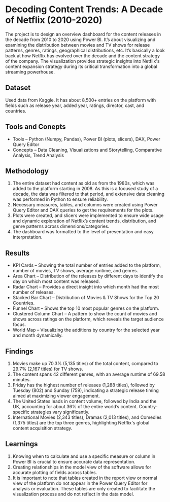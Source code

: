 # Decoding Content Trends: A Decade of Netflix (2010-2020)
The project is to design an overview dashboard for the content releases in the decade from 2010 to 2020 using Power BI. It’s about visualizing and examining the distribution between movies and TV shows for release patterns, genres, ratings, geographical distributions, etc. It’s basically a look back at how Netflix has evolved over the decade and the content strategy of the company. The visualization provides strategic insights into Netflix's content expansion strategy during its critical transformation into a global streaming powerhouse.

## Dataset 
Used data from Kaggle. It has about 8,500+ entries on the platform with fields such as release year, added year, ratings, director, cast, and countries.

## Tools and Conepts 
- Tools – Python (Numpy, Pandas), Power BI (plots, slicers), DAX, Power Query Editor
- Concepts – Data Cleaning, Visualizations and Storytelling, Comparative Analysis, Trend Analysis

## Methodology
1)	The entire dataset had content as old as from the 1980s, which was added to the platform starting in 2008. As this is a focused study of a decade, the data was filtered to that period, and extensive data cleaning was performed in Python to ensure reliability.
2)	Necessary measures, tables, and columns were created using Power Query Editor and DAX queries to get the requirements for the plots.
3)	Plots were created, and slicers were implemented to ensure wide usage and dynamic exploration of Netflix’s content trends, distribution, and genre patterns across dimensions/categories.
4)	The dashboard was formatted to the level of presentation and easy interpretation.

## Results 
- KPI Cards – Showing the total number of entries added to the platform, number of movies, TV shows, average runtime, and genres.
- Area Chart – Distribution of the releases by different days to identify the day on which most content was released.
- Radar Chart – Provides a direct insight into which month had the most number of releases.
- Stacked Bar Chart – Distribution of Movies & TV Shows for the Top 20 Countries.
- Funnel Chart – Shows the top 10 most popular genres on the platform.
- Clustered Column Chart – A pattern to show the count of movies and shows across ratings on the platform, which reveals the target audience focus.
- World Map – Visualizing the additions by country for the selected year and month dynamically.

## Findings
1.	Movies make up 70.3% (5,135 titles) of the total content, compared to 29.7% (2,167 titles) for TV shows.
2.	The content spans 42 different genres, with an average runtime of 69.58 minutes.
3.	Friday has the highest number of releases (1,288 titles), followed by Tuesday (802) and Sunday (759), indicating a strategic release timing aimed at maximizing viewer engagement.
4.	The United States leads in content volume, followed by India and the UK, accounting for about 36% of the entire world’s content. Country-specific strategies vary significantly.
5.	International Movies (2,343 titles), Dramas (2,013 titles), and Comedies (1,375 titles) are the top three genres, highlighting Netflix's global content acquisition strategy.

## Learnings 
1)	Knowing when to calculate and use a specific measure or column in Power BI is crucial to ensure accurate data representation.
2)	Creating relationships in the model view of the software allows for accurate plotting of fields across tables.
3)	It is important to note that tables created in the report view or normal view of the platform do not appear in the Power Query Editor for analysis or evaluation. These tables are only created to facilitate the visualization process and do not reflect in the data model.


